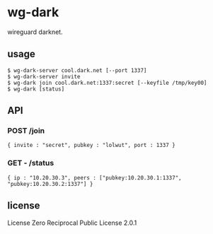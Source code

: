 # wg-dark
wireguard darknet.

## usage
```
$ wg-dark-server cool.dark.net [--port 1337]
$ wg-dark-server invite
$ wg-dark join cool.dark.net:1337:secret [--keyfile /tmp/key00]
$ wg-dark [status]
```

## API
### POST /join
```
{ invite : "secret", pubkey : "lolwut", port : 1337 }
```

### GET - /status
```
{ ip : "10.20.30.3", peers : ["pubkey:10.20.30.1:1337", "pubkey:10.20.30.2:1337"] }
```

## license
License Zero Reciprocal Public License 2.0.1
